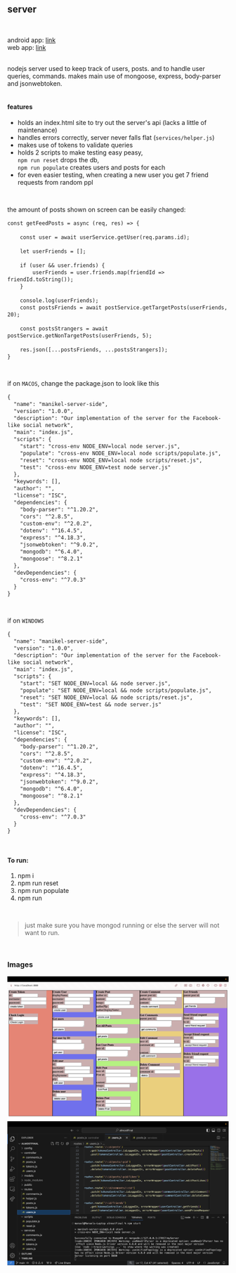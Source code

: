 ## server
<br>

android app: [link](https://github.com/MikeShlapakov/Manikel-android-app/tree/Part3) <br>
web app: [link](https://github.com/MikeShlapakov/Manikel-web-app/tree/Part3) <br>

<br>
nodejs server used to keep track of users, posts. and to handle user queries, commands.
makes main use of mongoose, express, body-parser and jsonwebtoken. <br><br>

#### features
- holds an index.html site to try out the server's api (lacks a little of maintenance)
- handles errors correctly, server never falls flat (```services/helper.js```)
- makes use of tokens to validate queries
- holds 2 scripts to make testing easy peasy, <br>
  ``npm run reset`` drops the db, <br>
  `npm run populate` creates users and posts for each
- for even easier testing, when creating a new user you get 7 friend requests from random ppl
<br>

the amount of posts shown on screen can be easily changed:
```
const getFeedPosts = async (req, res) => {

    const user = await userService.getUser(req.params.id);

    let userFriends = [];
    
    if (user && user.friends) {
        userFriends = user.friends.map(friendId => friendId.toString());
    }

    console.log(userFriends);
    const postsFriends = await postService.getTargetPosts(userFriends, 20);
   
    const postsStrangers = await postService.getNonTargetPosts(userFriends, 5);

    res.json([...postsFriends, ...postsStrangers]);
}
```

<br>


if on ``MACOS``, change the package.json to look like this
```
{
  "name": "manikel-server-side",
  "version": "1.0.0",
  "description": "Our implementation of the server for the Facebook-like social network",
  "main": "index.js",
  "scripts": {
    "start": "cross-env NODE_ENV=local node server.js",
    "populate": "cross-env NODE_ENV=local node scripts/populate.js",
    "reset": "cross-env NODE_ENV=local node scripts/reset.js",
    "test": "cross-env NODE_ENV=test node server.js"
  },
  "keywords": [],
  "author": "",
  "license": "ISC",
  "dependencies": {
    "body-parser": "^1.20.2",
    "cors": "^2.8.5",
    "custom-env": "^2.0.2",
    "dotenv": "^16.4.5",
    "express": "^4.18.3",
    "jsonwebtoken": "^9.0.2",
    "mongodb": "^6.4.0",
    "mongoose": "^8.2.1"
  },
  "devDependencies": {
    "cross-env": "^7.0.3"
  }
}
```
<br>

if on ``WINDOWS``
```
{
  "name": "manikel-server-side",
  "version": "1.0.0",
  "description": "Our implementation of the server for the Facebook-like social network",
  "main": "index.js",
  "scripts": {
    "start": "SET NODE_ENV=local && node server.js",
    "populate": "SET NODE_ENV=local && node scripts/populate.js",
    "reset": "SET NODE_ENV=local && node scripts/reset.js",
    "test": "SET NODE_ENV=test && node server.js"
  },
  "keywords": [],
  "author": "",
  "license": "ISC",
  "dependencies": {
    "body-parser": "^1.20.2",
    "cors": "^2.8.5",
    "custom-env": "^2.0.2",
    "dotenv": "^16.4.5",
    "express": "^4.18.3",
    "jsonwebtoken": "^9.0.2",
    "mongodb": "^6.4.0",
    "mongoose": "^8.2.1"
  },
  "devDependencies": {
    "cross-env": "^7.0.3"
  }
}
```
<br>

#### To run:
1. npm i
2. npm run reset
3. npm run populate
4. npm run
<br>

>  just make sure you have mongod running or else the server will not want to run.

<br>

### Images 

![Image 1](proof/1.png)
![Image 2](proof/2.png)

